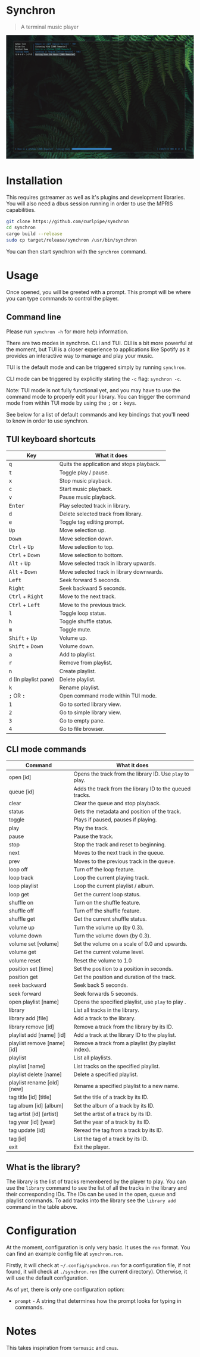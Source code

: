 # Synchron
> A terminal music player

<img src="https://github.com/curlpipe/synchron/blob/master/assets/screenshot.png?raw=true"></img>

# Installation
This requires gstreamer as well as it's plugins and development libraries.
You will also need a dbus session running in order to use the MPRIS capabilities.

```sh
git clone https://github.com/curlpipe/synchron
cd synchron
cargo build --release
sudo cp target/release/synchron /usr/bin/synchron
```

You can then start synchron with the `synchron` command.

# Usage
Once opened, you will be greeted with a prompt.
This prompt will be where you can type commands to control the player.

## Command line
Please run `synchron -h` for more help information.

There are two modes in synchron. CLI and TUI. CLI is a bit more powerful at the moment,
but TUI is a closer experience to applications like Spotify as it provides an interactive
way to manage and play your music.

TUI is the default mode and can be triggered simply by running `synchron`.

CLI mode can be triggered by explicitly stating the `-c` flag: `synchron -c`.

Note: TUI mode is not fully functional yet, and you may have to use the command mode
to properly edit your library. You can trigger the command mode from within TUI mode
by using the <kbd>;</kbd> or <kbd>:</kbd> keys.

See below for a list of default commands and key bindings that you'll need to know in 
order to use synchron.

## TUI keyboard shortcuts
| Key                                | What it does                              |
|------------------------------------|-------------------------------------------|
| <kbd>q</kbd>                       | Quits the application and stops playback. |
| <kbd>t</kbd>                       | Toggle play / pause.                      |
| <kbd>x</kbd>                       | Stop music playback.                      |
| <kbd>c</kbd>                       | Start music playback.                     |
| <kbd>v</kbd>                       | Pause music playback.                     |
| <kbd>Enter</kbd>                   | Play selected track in library.           |
| <kbd>d</kbd>                       | Delete selected track from library.       |
| <kbd>e</kbd>                       | Toggle tag editing prompt.                |
| <kbd>Up</kbd>                      | Move selection up.                        |
| <kbd>Down</kbd>                    | Move selection down.                      |
| <kbd>Ctrl</kbd> + <kbd>Up</kbd>    | Move selection to top.                    |
| <kbd>Ctrl</kbd> + <kbd>Down</kbd>  | Move selection to bottom.                 |
| <kbd>Alt</kbd> + <kbd>Up</kbd>     | Move selected track in library upwards.   |
| <kbd>Alt</kbd> + <kbd>Down</kbd>   | Move selected track in library downwards. |
| <kbd>Left</kbd>                    | Seek forward 5 seconds.                   |
| <kbd>Right</kbd>                   | Seek backward 5 seconds.                  |
| <kbd>Ctrl</kbd> + <kbd>Right</kbd> | Move to the next track.                   |
| <kbd>Ctrl</kbd> + <kbd>Left</kbd>  | Move to the previous track.               |
| <kbd>l</kbd>                       | Toggle loop status.                       |
| <kbd>h</kbd>                       | Toggle shuffle status.                    |
| <kbd>m</kbd>                       | Toggle mute.                              |
| <kbd>Shift</kbd> + <kbd>Up</kbd>   | Volume up.                                |
| <kbd>Shift</kbd> + <kbd>Down</kbd> | Volume down.                              |
| <kbd>a</kbd>                       | Add to playlist.                          |
| <kbd>r</kbd>                       | Remove from playlist.                     |
| <kbd>n</kbd>                       | Create playlist.                          |
| <kbd>d</kbd> (In playlist pane)    | Delete playlist.                          |
| <kbd>k</kbd>                       | Rename playlist.                          |
| <kbd>;</kbd> OR <kbd>:</kbd>       | Open command mode within TUI mode.        |
| <kbd>1</kbd>                       | Go to sorted library view.                |
| <kbd>2</kbd>                       | Go to simple library view.                |
| <kbd>3</kbd>                       | Go to empty pane.                         |
| <kbd>4</kbd>                       | Go to file browser.                       |

## CLI mode commands
| Command                     | What it does                                             |
|-----------------------------|----------------------------------------------------------|
| open [id]                   | Opens the track from the library ID. Use `play` to play. |
| queue [id]                  | Adds the track from the library ID to the queued tracks. |
| clear                       | Clear the queue and stop playback.                       |
| status                      | Gets the metadata and position of the track.             |
| toggle                      | Plays if paused, pauses if playing.                      |
| play                        | Play the track.                                          |
| pause                       | Pause the track.                                         |
| stop                        | Stop the track and reset to beginning.                   |
| next                        | Moves to the next track in the queue.                    |
| prev                        | Moves to the previous track in the queue.                |
| loop off                    | Turn off the loop feature.                               |
| loop track                  | Loop the current playing track.                          |
| loop playlist               | Loop the current playlist / album.                       |
| loop get                    | Get the current loop status.                             |
| shuffle on                  | Turn on the shuffle feature.                             |
| shuffle off                 | Turn off the shuffle feature.                            |
| shuffle get                 | Get the current shuffle status.                          |
| volume up                   | Turn the volume up (by 0.3).                             |
| volume down                 | Turn the volume down (by 0.3).                           |
| volume set [volume]         | Set the volume on a scale of 0.0 and upwards.            |
| volume get                  | Get the current volume level.                            |
| volume reset                | Reset the volume to 1.0                                  |
| position set [time]         | Set the position to a position in seconds.               |
| position get                | Get the position and duration of the track.              |
| seek backward               | Seek back 5 seconds.                                     |
| seek forward                | Seek forwards 5 seconds.                                 |
| open playlist [name]        | Opens the specified playlist, use `play` to play .       |
| library                     | List all tracks in the library.                          |
| library add [file]          | Add a track to the library.                              |
| library remove [id]         | Remove a track from the library by its ID.               |
| playlist add [name] [id]    | Add a track at the library ID to the playlist.           |
| playlist remove [name] [id] | Remove a track from a playlist (by playlist index).      |
| playlist                    | List all playlists.                                      |
| playlist [name]             | List tracks on the specified playlist.                   |
| playlist delete [name]      | Delete a specified playlist.                             |
| playlist rename [old] [new] | Rename a specified playlist to a new name.               |
| tag title [id] [title]      | Set the title of a track by its ID.                      |
| tag album [id] [album]      | Set the album of a track by its ID.                      |
| tag artist [id] [artist]    | Set the artist of a track by its ID.                     |
| tag year [id] [year]        | Set the year of a track by its ID.                       |
| tag update [id]             | Reread the tag from a track by its ID.                   |
| tag [id]                    | List the tag of a track by its ID.                       |
| exit                        | Exit the player.                                         |

## What is the library?
The library is the list of tracks remembered by the player to play. You can use the `library` command to see the list of all the tracks in the library and their corresponding IDs. The IDs can be used in the open, queue and playlist commands. To add tracks into the library see the `library add` command in the table above.

# Configuration
At the moment, configuration is only very basic. It uses the `ron` format.
You can find an example config file at `synchron.ron`.

Firstly, it will check at `~/.config/synchron.ron` for a configuration file,
if not found, it will check at `./synchron.ron` (the current directory).
Otherwise, it will use the default configuration.

As of yet, there is only one configuration option:
- `prompt` - A string that determines how the prompt looks for typing in commands.

# Notes
This takes inspiration from `termusic` and `cmus`.
